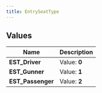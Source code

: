 ```yaml
---
title: EntrySeatType
---
```


## Values
| Name | Description |
| ---- | ----------- |
| **EST_Driver** | Value: **0** |
| **EST_Gunner** | Value: **1** |
| **EST_Passenger** | Value: **2** |

